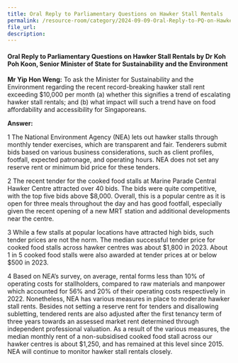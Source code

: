 ```yaml
---
title: Oral Reply to Parliamentary Questions on Hawker Stall Rentals
permalink: /resource-room/category/2024-09-09-Oral-Reply-to-PQ-on-Hawker-Stall-Rentals
file_url:
description:
---
```

 
#### Oral Reply to Parliamentary Questions on Hawker Stall Rentals by Dr Koh Poh Koon, Senior Minister of State for Sustainability and the Environment

**Mr Yip Hon Weng:** To ask the Minister for Sustainability and the
Environment regarding the recent record-breaking hawker stall rent exceeding
$10,000 per month (a) whether this signifies a trend of escalating hawker stall
rentals; and (b) what impact will such a trend have on food affordability and
accessibility for Singaporeans.

**Answer:**  

1 The National Environment Agency (NEA) lets out hawker stalls through
monthly tender exercises, which are transparent and fair. Tenderers submit bids
based on various business considerations, such as client profiles, footfall,
expected patronage, and operating hours. NEA does not set any reserve rent or
minimum bid price for these tenders.


2 The recent tender for the cooked food stalls at Marine Parade Central
Hawker Centre attracted over 40 bids. The bids were quite competitive, with the
top five bids above $8,000. Overall, this is a popular centre as it is open for three
meals throughout the day and has good footfall, especially given the recent
opening of a new MRT station and additional developments near the centre.


3 While a few stalls at popular locations have attracted high bids, such
tender prices are not the norm. The median successful tender price for cooked food stalls across hawker centres was about $1,800 in 2023. About 1 in 5 cooked
food stalls were also awarded at tender prices at or below $500 in 2023.


4 Based on NEA’s survey, on average, rental forms less than 10% of
operating costs for stallholders, compared to raw materials and manpower which
accounted for 56% and 20% of their operating costs respectively in 2022.
Nonetheless, NEA has various measures in place to moderate hawker stall rents.
Besides not setting a reserve rent for tenders and disallowing subletting, tendered
rents are also adjusted after the first tenancy term of three years towards an
assessed market rent determined through independent professional valuation. As
a result of the various measures, the median monthly rent of a non-subsidised
cooked food stall across our hawker centres is about $1,250, and has remained
at this level since 2015. NEA will continue to monitor hawker stall rentals
closely.
